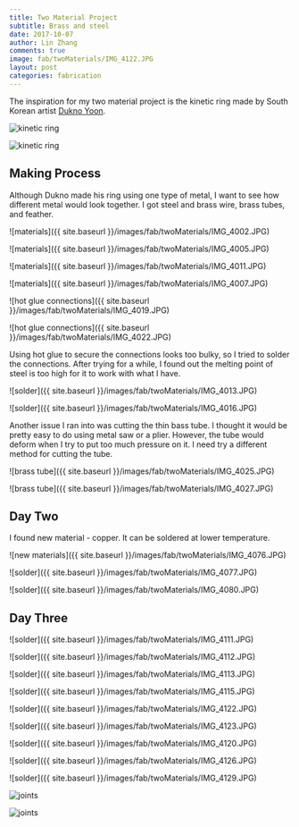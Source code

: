 ```yaml
---
title: Two Material Project
subtitle: Brass and steel
date: 2017-10-07
author: Lin Zhang
comments: true
image: fab/twoMaterials/IMG_4122.JPG
layout: post
categories: fabrication
---
```


The inspiration for my two material project is the kinetic ring made by South Korean artist [Dukno Yoon](http://art.ksu.edu/people/faculty/yoon.html).

![kinetic ring](http://www.designersparty.com/attach/1/1298694444.jpg)

![kinetic ring](http://www.designersparty.com/attach/1/1045346985.gif)

## Making Process

Although Dukno made his ring using one type of metal, I want to see how different metal would look together. I got steel and brass wire, brass tubes, and feather.

![materials]({{ site.baseurl }}/images/fab/twoMaterials/IMG_4002.JPG)

![materials]({{ site.baseurl }}/images/fab/twoMaterials/IMG_4005.JPG)

![materials]({{ site.baseurl }}/images/fab/twoMaterials/IMG_4011.JPG)

![materials]({{ site.baseurl }}/images/fab/twoMaterials/IMG_4007.JPG)

![hot glue connections]({{ site.baseurl }}/images/fab/twoMaterials/IMG_4019.JPG)

![hot glue connections]({{ site.baseurl }}/images/fab/twoMaterials/IMG_4022.JPG)

Using hot glue to secure the connections looks too bulky, so I tried to solder the connections. After trying for a while, I found out the melting point of steel is too high for it to work with what I have.

![solder]({{ site.baseurl }}/images/fab/twoMaterials/IMG_4013.JPG)

![solder]({{ site.baseurl }}/images/fab/twoMaterials/IMG_4016.JPG)

Another issue I ran into was cutting the thin bass tube. I thought it would be pretty easy to do using metal saw or a plier. However, the tube would deform when I try to put too much pressure on it. I need try a different method for cutting the tube.

![brass tube]({{ site.baseurl }}/images/fab/twoMaterials/IMG_4025.JPG)

![brass tube]({{ site.baseurl }}/images/fab/twoMaterials/IMG_4027.JPG)

## Day Two

I found new material - copper. It can be soldered at lower temperature.

![new materials]({{ site.baseurl }}/images/fab/twoMaterials/IMG_4076.JPG)

![solder]({{ site.baseurl }}/images/fab/twoMaterials/IMG_4077.JPG)

![solder]({{ site.baseurl }}/images/fab/twoMaterials/IMG_4080.JPG)


## Day Three

![solder]({{ site.baseurl }}/images/fab/twoMaterials/IMG_4111.JPG)

![solder]({{ site.baseurl }}/images/fab/twoMaterials/IMG_4112.JPG)

![solder]({{ site.baseurl }}/images/fab/twoMaterials/IMG_4113.JPG)

![solder]({{ site.baseurl }}/images/fab/twoMaterials/IMG_4115.JPG)

![solder]({{ site.baseurl }}/images/fab/twoMaterials/IMG_4122.JPG)

![solder]({{ site.baseurl }}/images/fab/twoMaterials/IMG_4123.JPG)

![solder]({{ site.baseurl }}/images/fab/twoMaterials/IMG_4120.JPG)

![solder]({{ site.baseurl }}/images/fab/twoMaterials/IMG_4126.JPG)

![solder]({{ site.baseurl }}/images/fab/twoMaterials/IMG_4129.JPG)

![joints](https://media.giphy.com/media/xUNd9ZJA8YgdFxhl8k/giphy.gif)

![joints](https://media.giphy.com/media/l4Epkfy3IEJUisxoI/giphy.gif)
